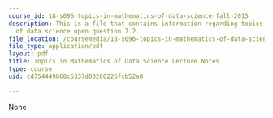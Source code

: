 ```yaml
---
course_id: 18-s096-topics-in-mathematics-of-data-science-fall-2015
description: This is a file that contains information regarding topics in mathematics
  of data science open question 7.2.
file_location: /coursemedia/18-s096-topics-in-mathematics-of-data-science-fall-2015/cd754449860c6337d03260226fcb52a8_MIT18_S096F15_Open7.2.pdf
file_type: application/pdf
layout: pdf
title: Topics in Mathematics of Data Science Lecture Notes
type: course
uid: cd754449860c6337d03260226fcb52a8

---
```

None